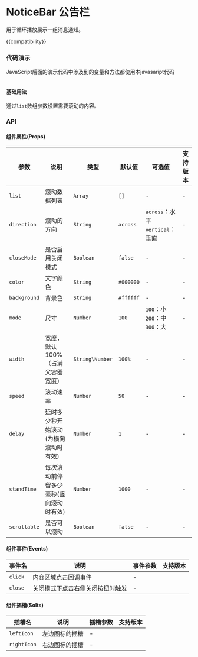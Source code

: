 # NoticeBar 公告栏

用于循环播放展示一组消息通知。

{{compatibility}}

### 代码演示
JavaScript后面的演示代码中涉及到的变量和方法都使用本javasaript代码
```javascript
```

#### 基础用法
通过`list`数组参数设置需要滚动的内容。
### API
#### 组件属性(Props)

| 参数			| 说明									| 类型				| 默认值		| 可选值									| 支持版本	|
| ---			| ---									| ---				| ---		| ---									| ---		|
| `list`		| 滚动数据列表							| `Array`			| `[]`		| -										| -			|
| `direction`	| 滚动的方向								| `String`			| `across`	| `across`：水平<br/>`vertical`：垂直	| -			|
| `closeMode`	| 是否启用关闭模式						| `Boolean`			| `false`	| -										| -			|
| `color`		| 文字颜色								| `String`			| `#000000`	| -										| -			|
| `background`	| 背景色									| `String`			| `#ffffff`	| -										| -			|
| `mode`		| 尺寸									| `Number`			| `100`		| `100`：小<br/>`200`：中<br/>`300`：大	| -			|
| `width`		| 宽度，默认100%（占满父容器宽度）		| `String\Number`	| `100%`	| -										| -			|
| `speed`		| 滚动速率								| `Number`			| `50`		| -										| -			|
| `delay`		| 延时多少秒开始滚动(为横向滚动时有效)	| `Number`			| `1`		| -										| -			|
| `standTime`	| 每次滚动前停留多少毫秒(竖向滚动时有效)	| `Number`			| `1000`	| -										| -			|
| `scrollable`	| 是否可以滚动							| `Boolean`			| `false`	| -										| -			|

#### 组件事件(Events)

|事件名		|说明								|	事件参数	|支持版本	|
|---		|---								|---		|---		|
| `click`	| 内容区域点击回调事件				|-			|			|
| `close`	| 关闭模式下点击右侧关闭按钮时触发	|-			|			|

#### 组件插槽(Solts)

|插槽名		|说明			|插槽参数	|支持版本	|
|---		|---			|---		|---		|
|`leftIcon`	|左边图标的插槽	|-			|			|
|`rightIcon`|右边图标的插槽	|-			|			|

